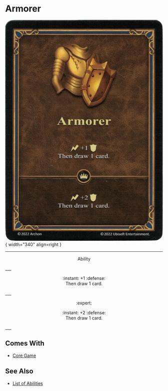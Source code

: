 # Armorer

![Armorer](../assets/abilities-armorer.webp){ width="340" align=right }

___
<p style="text-align: center;" markdown>Ability</p>
___
<p style="text-align: center;" markdown>:instant: +1 :defense:<br>Then draw 1 card.</p>
___
<p style="text-align: center;" markdown> :expert: </p>

<p style="text-align: center;" markdown>:instant: +2 :defense:<br>Then draw 1 card.</p>
___


## Comes With

- [Core Game](../content.md)


## See Also

- [List of Abilities](index.md)

